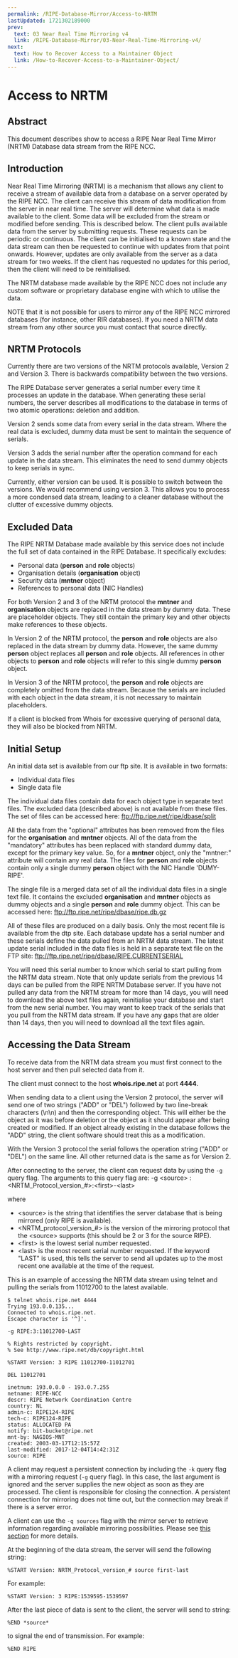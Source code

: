```yaml
---
permalink: /RIPE-Database-Mirror/Access-to-NRTM
lastUpdated: 1721302189000
prev:
  text: 03 Near Real Time Mirroring v4
  link: /RIPE-Database-Mirror/03-Near-Real-Time-Mirroring-v4/
next:
  text: How to Recover Access to a Maintainer Object
  link: /How-to-Recover-Access-to-a-Maintainer-Object/
---
```


# Access to NRTM

## Abstract

This document describes show to access a RIPE Near Real Time Mirror (NRTM) Database data stream from the RIPE NCC.


## Introduction

Near Real Time Mirroring (NRTM) is a mechanism that allows any client to receive a stream of available data from a database on a server operated by the RIPE NCC. The client can receive this stream of data modification from the server in near real time. The server will determine what data is made available to the client. Some data will be excluded from the stream or modified before sending. This is described below. The client pulls available data from the server by submitting requests. These requests can be periodic or continuous. The client can be initialised to a known state and the data stream can then be requested to continue with updates from that point onwards. However, updates are only available from the server as a data stream for two weeks. If the client has requested no updates for this period, then the client will need to be reinitialised.

The NRTM database made available by the RIPE NCC does not include any custom software or proprietary database engine with which to utilise the data.

NOTE that it is not possible for users to mirror any of the RIPE NCC mirrored databases (for instance, other RIR databases). If you need a NRTM data stream from any other source you must contact that source directly.


## NRTM Protocols

Currently there are two versions of the NRTM protocols available, Version 2 and Version 3. There is backwards compatibility between the two versions.

The RIPE Database server generates a serial number every time it processes an update in the database. When generating these serial numbers, the server describes all modifications to the database in terms of two atomic operations: deletion and addition.

Version 2 sends some data from every serial in the data stream. Where the real data is excluded, dummy data must be sent to maintain the sequence of serials.

Version 3 adds the serial number after the operation command for each update in the data stream. This eliminates the need to send dummy objects to keep serials in sync.

Currently, either version can be used. It is possible to switch between the versions. We would recommend using version 3. This allows you to process a more condensed data stream, leading to a cleaner database without the clutter of excessive dummy objects.


## Excluded Data

The RIPE NRTM Database made available by this service does not include the full set of data contained in the RIPE Database. It specifically excludes:

* Personal data (**person** and **role** objects)
* Organisation details (**organisation** object)
* Security data (**mntner** object)
* References to personal data (NIC Handles)

For both Version 2 and 3 of the NRTM protocol the **mntner** and **organisation** objects are replaced in the data stream by dummy data. These are placeholder objects. They still contain the primary key and other objects make references to these objects.

In Version 2 of the NRTM protocol, the **person** and **role** objects are also replaced in the data stream by dummy data. However, the same dummy **person** object replaces all **person** and **role** objects. All references in other objects to **person** and **role** objects will refer to this single dummy **person** object.

In Version 3 of the NRTM protocol, the **person** and **role** objects are completely omitted from the data stream. Because the serials are included with each object in the data stream, it is not necessary to maintain placeholders.

If a client is blocked from Whois for excessive querying of personal data, they will also be blocked from NRTM.


## Initial Setup

An initial data set is available from our ftp site. It is available in two formats:

* Individual data files
* Single data file

The individual data files contain data for each object type in separate text files. The excluded data (described above) is not available from these files. The set of files can be accessed here: ftp://ftp.ripe.net/ripe/dbase/split

All the data from the "optional" attributes has been removed from the files for the **organisation** and **mntner** objects. All of the data from the "mandatory" attributes has been replaced with standard dummy data, except for the primary key value. So, for a **mntner** object, only the "mntner:" attribute will contain any real data. The files for **person** and **role** objects contain only a single dummy **person** object with the NIC Handle 'DUMY-RIPE'.

The single file is a merged data set of all the individual data files in a single text file. It contains the excluded **organisation** and **mntner** objects as dummy objects and a single **person** and **role** dummy object. This can be accessed here: ftp://ftp.ripe.net/ripe/dbase/ripe.db.gz

All of these files are produced on a daily basis. Only the most recent file is available from the dtp site. Each database update has a serial number and these serials define the data pulled from an NRTM data stream. The latest update serial included in the data files is held in a separate text file on the FTP site: ftp://ftp.ripe.net/ripe/dbase/RIPE.CURRENTSERIAL

You will need this serial number to know which serial to start pulling from the NRTM data stream. Note that only update serials from the previous 14 days can be pulled from the RIPE NRTM Database server. If you have not pulled any data from the NRTM stream for more than 14 days, you will need to download the above text files again, reinitialise your database and start from the new serial number. You may want to keep track of the serials that you pull from the NRTM data stream. If you have any gaps that are older than 14 days, then you will need to download all the text files again.


## Accessing the Data Stream

To receive data from the NRTM data stream you must first connect to the host server and then pull selected data from it.

The client must connect to the host **whois.ripe.net** at port **4444**.

When sending data to a client using the Version 2 protocol, the server will send one of two strings ("ADD" or "DEL") followed by two line-break characters (\n\n) and then the corresponding object. This will either be the object as it was before deletion or the object as it should appear after being created or modified. If an object already existing in the database follows the "ADD" string, the client software should treat this as a modification.

With the Version 3 protocol the serial follows the operation string ("ADD" or "DEL") on the same line. All other returned data is the same as for Version 2.

After connecting to the server, the client can request data by using the `-g` query flag. The arguments to this query flag are:
    -g &lt;source&gt; :&lt;NRTM_Protocol_version_#&gt;:&lt;first&gt;-&lt;last&gt;

where
* &lt;source&gt; is the string that identifies the server database that is being mirrored (only RIPE is available).
* &lt;NRTM_protocol_version_#&gt; is the version of the mirroring protocol that the &lt;source&gt; supports (this should be 2 or 3 for the source RIPE).
* &lt;first&gt; is the lowest serial number requested.
* &lt;last&gt; is the most recent serial number requested. If the keyword "LAST" is used, this tells the server to send all updates up to the most recent one available at the time of the request.

This is an example of accessing the NRTM data stream using telnet and pulling the serials from 11012700 to the latest available.

    $ telnet whois.ripe.net 4444
    Trying 193.0.0.135...
    Connected to whois.ripe.net.
    Escape character is '^]'.

    -g RIPE:3:11012700-LAST

    % Rights restricted by copyright.
    % See http://www.ripe.net/db/copyright.html

    %START Version: 3 RIPE 11012700-11012701

    DEL 11012701

    inetnum: 193.0.0.0 - 193.0.7.255
    netname: RIPE-NCC
    descr: RIPE Network Coordination Centre
    country: NL
    admin-c: RIPE124-RIPE
    tech-c: RIPE124-RIPE
    status: ALLOCATED PA
    notify: bit-bucket@ripe.net
    mnt-by: NAGIOS-MNT
    created: 2003-03-17T12:15:57Z
    last-modified: 2017-12-04T14:42:31Z
    source: RIPE

A client may request a persistent connection by including the `-k` query flag with a mirroring request (`-g` query flag). In this case, the last argument is ignored and the server supplies the new object as soon as they are processed. The client is responsible for closing the connection. A persistent connection for mirroring does not time out, but the connection may break if there is a server error.

A client can use the `-q sources` flag with the mirror server to retrieve information regarding available mirroring possibilities. Please see [this section](../Types-of-Queries/RIPE-NCC-Global-Resource-Service/#ripe-ncc-global-resource-service) for more details.

At the beginning of the data stream, the server will send the following string:

    %START Version: NRTM_Protocol_version_# source first-last

For example:

    %START Version: 3 RIPE:1539595-1539597

After the last piece of data is sent to the client, the server will send to string:

    %END *source*

to signal the end of transmission. For example:

    %END RIPE
